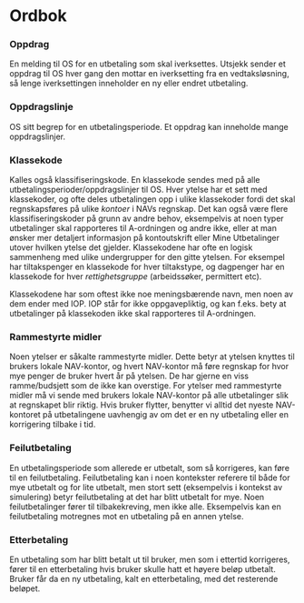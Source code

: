 # Ordbok

### Oppdrag
En melding til OS for en utbetaling som skal iverksettes. Utsjekk sender et oppdrag til OS hver gang den mottar en iverksetting
fra en vedtaksløsning, så lenge iverksettingen inneholder en ny eller endret utbetaling.

### Oppdragslinje
OS sitt begrep for en utbetalingsperiode. Et oppdrag kan inneholde mange oppdragslinjer.

### Klassekode
Kalles også klassifiseringskode. En klassekode sendes med på alle utbetalingsperioder/oppdragslinjer til OS. Hver ytelse har et sett med
klassekoder, og ofte deles utbetalingen opp i ulike klassekoder fordi det skal regnskapsføres på ulike _kontoer_ i NAVs regnskap.
Det kan også være flere klassifiseringskoder på grunn av andre behov, eksempelvis at noen typer utbetalinger skal rapporteres til A-ordningen
og andre ikke, eller at man ønsker mer detaljert informasjon på kontoutskrift eller Mine Utbetalinger utover hvilken ytelse det gjelder. 
Klassekodene har ofte en logisk sammenheng med ulike undergrupper for den gitte ytelsen. For eksempel har tiltakspenger en klassekode for hver
tiltakstype, og dagpenger har en klassekode for hver _rettighetsgruppe_ (arbeidssøker, permittert etc). 

Klassekodene har som oftest ikke noe meningsbærende navn, men noen av dem ender med IOP. IOP står for ikke oppgavepliktig, og kan f.eks. bety
at utbetalinger på klassekoden ikke skal rapporteres til A-ordningen.

### Rammestyrte midler
Noen ytelser er såkalte rammestyrte midler. Dette betyr at ytelsen knyttes til brukers lokale NAV-kontor, og hvert NAV-kontor må føre regnskap
for hvor mye penger de bruker hvert år på ytelsen. De har gjerne en viss ramme/budsjett som de ikke kan overstige. For ytelser med rammestyrte midler
må vi sende med brukers lokale NAV-kontor på alle utbetalinger slik at regnskapet blir riktig. Hvis bruker flytter, benytter vi alltid det nyeste
NAV-kontoret på utbetalingene uavhengig av om det er en ny utbetaling eller en korrigering tilbake i tid.

### Feilutbetaling
En utbetalingsperiode som allerede er utbetalt, som så korrigeres, kan føre til en feilutbetaling. Feilutbetaling kan i noen kontekster referere til både for mye utbetalt og 
for lite utbetalt, men stort sett (eksempelvis i kontekst av simulering) betyr feilutbetaling at det har blitt utbetalt for mye. Noen feilutbetalinger fører til tilbakekreving,
men ikke alle. Eksempelvis kan en feilutbetaling motregnes mot en utbetaling på en annen ytelse.

### Etterbetaling
En utbetaling som har blitt betalt ut til bruker, men som i ettertid korrigeres, fører til en etterbetaling hvis bruker skulle hatt et høyere beløp utbetalt. Bruker får da
en ny utbetaling, kalt en etterbetaling, med det resterende beløpet. 
